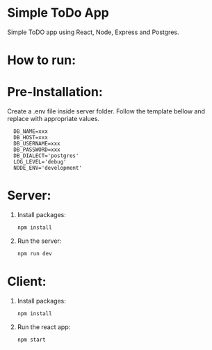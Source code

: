 # Simple ToDo App
Simple ToDO app using React, Node, Express and Postgres.
# How to run:
# Pre-Installation:
Create a .env file inside server folder. Follow the template bellow and replace with appropriate values.
  ```
    DB_NAME=xxx
    DB_HOST=xxx
    DB_USERNAME=xxx
    DB_PASSWORD=xxx
    DB_DIALECT='postgres'
    LOG_LEVEL='debug'
    NODE_ENV='development'
  ```

# Server:

1. Install packages:
    ```cmd
    npm install
    ```
2. Run the server:
    ```cmd
    npm run dev
    ```

# Client:

1. Install packages:
    ```cmd 
    npm install
    ```
2. Run the react app:
    ```cmd 
    npm start
    ```

